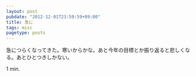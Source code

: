 ```yaml
---
layout: post
pubdate: "2012-12-01T23:59:59+09:00"
title: 急に
tags: misc
pagetype: posts
---
```

急につらくなってきた。寒いからかな。あと今年の目標とか振り返ると悲しくなる。あとひとつきしかない。

1 min.
